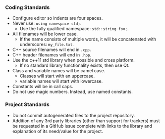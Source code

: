 ### Coding Standards
* Configure editor so indents are four spaces.
* Never use: `using namespace std;`.
	* Use the fully qualified namespace: `std::string foo;`.
* All filenames will be lower case.
	* If the name consists of multiple words, it will be concatenated with underscores: `my_file.txt`.
* C++ source filenames will end in `.cpp`.
* C++ header filenames will end in `.hpp`.
* Use the c++11 std library when possible and cross platform.
	* If no standard library functionality exists, then use Qt.
* Class and variable names will be camel case.
	* Classes will start with an uppercase.
	* variable names will start with lowercase.
* Constants will be in call caps.
* Do not use magic numbers. Instead, use named constants.

### Project Standards
* Do not commit autogenerated files to the project repository.
* Addition of any 3rd party libraries (other than support for trackers) must be requested in a GitHub issue complete with links to the library and explanation of its need/value for the project.